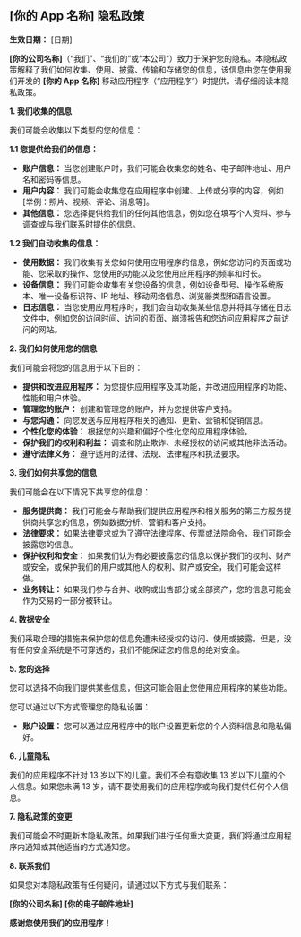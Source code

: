 ## **[你的 App 名称]** 隐私政策

**生效日期：** [日期]

**[你的公司名称]**（“我们”、“我们的”或“本公司”）致力于保护您的隐私。本隐私政策解释了我们如何收集、使用、披露、传输和存储您的信息，该信息由您在使用我们开发的 **[你的 App 名称]** 移动应用程序（“应用程序”）时提供。请仔细阅读本隐私政策。

**1. 我们收集的信息**

我们可能会收集以下类型的您的信息：

**1.1 您提供给我们的信息：**

- **账户信息：** 当您创建账户时，我们可能会收集您的姓名、电子邮件地址、用户名和密码等信息。
- **用户内容：** 我们可能会收集您在应用程序中创建、上传或分享的内容，例如 [举例：照片、视频、评论、消息等]。
- **其他信息：** 您选择提供给我们的任何其他信息，例如您在填写个人资料、参与调查或与我们联系时提供的信息。

**1.2 我们自动收集的信息：**

- **使用数据：** 我们收集有关您如何使用应用程序的信息，例如您访问的页面或功能、您采取的操作、您使用的功能以及您使用应用程序的频率和时长。
- **设备信息：** 我们可能会收集有关您设备的信息，例如设备型号、操作系统版本、唯一设备标识符、IP 地址、移动网络信息、浏览器类型和语言设置。
- **日志信息：** 当您使用应用程序时，我们会自动收集某些信息并将其存储在日志文件中，例如您的访问时间、访问的页面、崩溃报告和您访问应用程序之前访问的网站。

**2. 我们如何使用您的信息**

我们可能会将您的信息用于以下目的：

- **提供和改进应用程序：** 为您提供应用程序及其功能，并改进应用程序的功能、性能和用户体验。
- **管理您的账户：** 创建和管理您的账户，并为您提供客户支持。
- **与您沟通：** 向您发送与应用程序相关的通知、更新、营销和促销信息。
- **个性化您的体验：** 根据您的兴趣和偏好个性化您的应用程序体验。
- **保护我们的权利和利益：** 调查和防止欺诈、未经授权的访问或其他非法活动。
- **遵守法律义务：** 遵守适用的法律、法规、法律程序和执法要求。

**3. 我们如何共享您的信息**

我们可能会在以下情况下共享您的信息：

- **服务提供商：** 我们可能会与帮助我们提供应用程序和相关服务的第三方服务提供商共享您的信息，例如数据分析、营销和客户支持。
- **法律要求：** 如果法律要求或为了遵守法律程序、传票或法院命令，我们可能会披露您的信息。
- **保护权利和安全：** 如果我们认为有必要披露您的信息以保护我们的权利、财产或安全，或保护我们的用户或其他人的权利、财产或安全，我们可能会这样做。
- **业务转让：** 如果我们参与合并、收购或出售部分或全部资产，您的信息可能会作为交易的一部分被转让。

**4. 数据安全**

我们采取合理的措施来保护您的信息免遭未经授权的访问、使用或披露。但是，没有任何安全系统是不可穿透的，我们不能保证您的信息的绝对安全。

**5. 您的选择**

您可以选择不向我们提供某些信息，但这可能会阻止您使用应用程序的某些功能。

您可以通过以下方式管理您的隐私设置：

- **账户设置：** 您可以通过应用程序中的账户设置更新您的个人资料信息和隐私偏好。

**6. 儿童隐私**

我们的应用程序不针对 13 岁以下的儿童。我们不会有意收集 13 岁以下儿童的个人信息。如果您未满 13 岁，请不要使用我们的应用程序或向我们提供任何个人信息。

**7. 隐私政策的变更**

我们可能会不时更新本隐私政策。如果我们进行任何重大变更，我们将通过应用程序内通知或其他适当的方式通知您。

**8. 联系我们**

如果您对本隐私政策有任何疑问，请通过以下方式与我们联系：

**[你的公司名称]**
**[你的电子邮件地址]**

**感谢您使用我们的应用程序！**